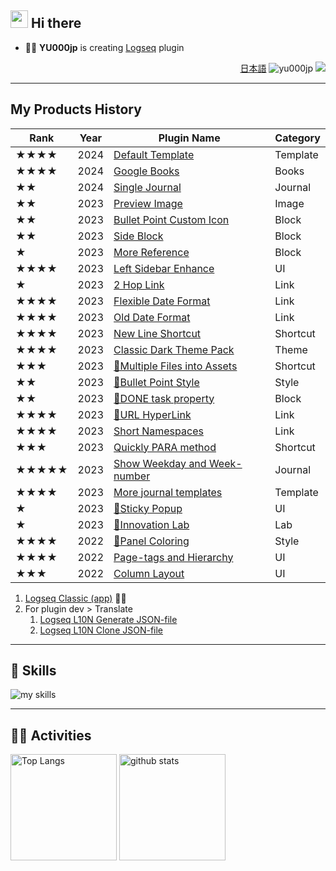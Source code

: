 ## <img src="https://media.giphy.com/media/hvRJCLFzcasrR4ia7z/giphy.gif" width="28"> Hi there

- 🧑‍💻 **YU000jp** is creating [Logseq](https://github.com/logseq) plugin

<div align="right">

[日本語](README.ja.md)  <img src="https://komarev.com/ghpvc/?username=yu000jp&label=Profile%20views&color=0e75b6&style=flat" alt="yu000jp" /> <a href="https://www.buymeacoffee.com/yu000japan"><img src="https://img.buymeacoffee.com/button-api/?text=Buy me a pizza&emoji=🍕&slug=yu000japan&button_colour=FFDD00&font_colour=000000&font_family=Poppins&outline_colour=000000&coffee_colour=ffffff" /></a>
</div>

---

## My Products History

| Rank | Year | Plugin Name | Category |
|------|------|-------------|----------|
| ★★★★ | 2024 | [Default Template](https://github.com/YU000jp/logseq-plugin-default-template) | Template |
| ★★★★ | 2024 | [Google Books](https://github.com/YU000jp/logseq-plugin-google-books) | Books |
| ★★ | 2024 | [Single Journal](https://github.com/YU000jp/logseq-plugin-single-journal) | Journal |
| ★★ | 2023 | [Preview Image](https://github.com/YU000jp/logseq-plugin-preview-image) | Image |
| ★★ | 2023 | [Bullet Point Custom Icon](https://github.com/YU000jp/logseq-plugin-side-block) | Block |
| ★★ | 2023 | [Side Block](https://github.com/YU000jp/logseq-plugin-side-block) | Block |
| ★ | 2023 | [More Reference](https://github.com/YU000jp/logseq-plugin-reference-guide) | Block |
| ★★★★ | 2023 | [Left Sidebar Enhance](https://github.com/YU000jp/logseq-plugin-left-sidebar-enhance) | UI |
| ★ | 2023 | [2 Hop Link](https://github.com/YU000jp/logseq-plugin-two-hop-link) | Link |
| ★★★★ | 2023 | [Flexible Date Format](https://github.com/YU000jp/logseq-plugin-flex-date-format) | Link |
| ★★★★ | 2023 | [Old Date Format](https://github.com/YU000jp/logseq-plugin-legacy-date-format) | Link |
| ★★★★ | 2023 | [New Line Shortcut](https://github.com/YU000jp/logseq-plugin-blank-line) | Shortcut |
| ★★★★ | 2023 | [Classic Dark Theme Pack](https://github.com/YU000jp/logseq-theme-classic-dark-theme-pack) | Theme |
| ★★★ | 2023 | [📂Multiple Files into Assets](https://github.com/YU000jp/logseq-plugin-multiple-assets) | Shortcut |
| ★★ | 2023 | [🔷Bullet Point Style](https://github.com/YU000jp/logseq-plugin-bullet-point-style) | Style |
| ★★ | 2023 | [💪DONE task property](https://github.com/YU000jp/logseq-plugin-confirmation-done-task) | Block |
| ★★★★ | 2023 | [🔗URL HyperLink](https://github.com/YU000jp/logseq-plugin-confirmation-hyperlink) | Link |
| ★★★★ | 2023 | [Short Namespaces](https://github.com/YU000jp/logseq-plugin-short-namespaces) | Link |
| ★★★ | 2023 | [Quickly PARA method](https://github.com/YU000jp/logseq-plugin-quickly-para-method) | Shortcut |
| ★★★★★ | 2023 | [Show Weekday and Week-number](https://github.com/YU000jp/logseq-plugin-show-weekday-and-week-number) | Journal |
| ★★★★ | 2023 | [More journal templates](https://github.com/YU000jp/logseq-plugin-weekdays-and-weekends) | Template |
| ★ | 2023 | [📍Sticky Popup](https://github.com/YU000jp/logseq-plugin-sticky-popup) | UI |
| ★ | 2023 | [🌱Innovation Lab](https://github.com/YU000jp/logseq-plugin-some-menu-extender) | Lab |
| ★★★★ | 2022 | [🎨Panel Coloring](https://github.com/YU000jp/logseq-plugin-panel-coloring) | Style |
| ★★★★ | 2022 | [Page-tags and Hierarchy](https://github.com/YU000jp/logseq-page-tags-and-hierarchy) | UI |
| ★★★ | 2022 | [Column Layout](https://github.com/YU000jp/Logseq-column-Layout) | UI |

1. [Logseq Classic (app)](https://github.com/YU000jp/fork-logseq) 🚧🦺
1. For plugin dev > Translate
   1. [Logseq L10N Generate JSON-file](https://github.com/YU000jp/logseq-l10n-generate-json)
   1. [Logseq L10N Clone JSON-file](https://github.com/YU000jp/logseq-l10n-clone-json)

---

## 🌱 Skills
<img alt="my skills" src="https://skillicons.dev/icons?theme=dark&perline=7&i=clojure,ts,js,css,html,perl,php" />
<br>

---

## 🏃‍♀️ Activities
<div align="left"> 
  <img alt="Top Langs" height="170px" src="https://github-readme-stats.vercel.app/api?username=YU000jp&theme=vue-dark&layout=compact" />
  <img alt="github stats" height="170px" src="https://github-readme-stats.vercel.app/api/top-langs/?username=YU000jp&theme=vue-dark&layout=compact" />
</div>
